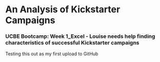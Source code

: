 # An Analysis of Kickstarter Campaigns

### UCBE Bootcamp: Week 1_Excel - Louise needs help finding characteristics of successful Kickstarter campaigns

Testing this out as my first upload to GitHub
